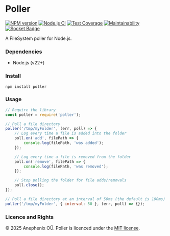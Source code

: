 # Poller

[![NPM version](https://badge.fury.io/js/poller.svg)](http://badge.fury.io/js/poller)
[![Node.js CI](https://github.com/anephenix/poller/actions/workflows/node.js.yml/badge.svg)](https://github.com/anephenix/poller/actions/workflows/node.js.yml) [![Test Coverage](https://api.codeclimate.com/v1/badges/a8b5b2684c4c411d7055/test_coverage)](https://codeclimate.com/github/Anephenix/poller/test_coverage) [![Maintainability](https://api.codeclimate.com/v1/badges/a8b5b2684c4c411d7055/maintainability)](https://codeclimate.com/github/Anephenix/poller/maintainability) [![Socket Badge](https://socket.dev/api/badge/npm/package/poller)](https://socket.dev/npm/package/poller)


A FileSystem poller for Node.js.

### Dependencies

- Node.js (v22+)

### Install

    npm install poller

### Usage

```javascript
// Require the library
const poller = require('poller');

// Poll a file directory
poller('/tmp/myFolder', (err, poll) => {
	// Log every time a file is added into the folder
	poll.on('add', filePath => {
		console.log(filePath, 'was added');
	});

	// Log every time a file is removed from the folder
	poll.on('remove', filePath => {
		console.log(filePath, 'was removed');
	});

	// Stop polling the folder for file adds/removals
	poll.close();
});

// Poll a file directory at an interval of 50ms (the default is 100ms)
poller('/tmp/myFolder', { interval: 50 }, (err, poll) => {});
```

### Licence and Rights

&copy; 2025 Anephenix OÜ. Poller is licenced under the [MIT license](/LICENSE).
